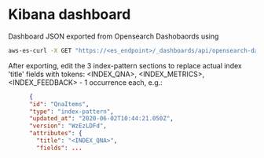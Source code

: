 # Kibana dashboard

Dashboard JSON exported from Opensearch Dashobaords using

```bash
aws-es-curl -X GET "https://<es_endpoint>/_dashboards/api/opensearch-dashboards/dashboards/export?dashboard=052b1350-a37d-11ea-8370-0f1df276cae1" > QnABotDashboard.json
```

After exporting, edit the 3 index-pattern sections to replace actual index 'title' fields with tokens: <INDEX_QNA>, <INDEX_METRICS>, <INDEX_FEEDBACK>  - 1 occurrence each, e.g.:

```json
      {
      "id": "QnaItems",
      "type": "index-pattern",
      "updated_at": "2020-06-02T10:44:21.050Z",
      "version": "WzEzLDFd",
      "attributes": {
        "title": "<INDEX_QNA>",
        "fields": ...
```
